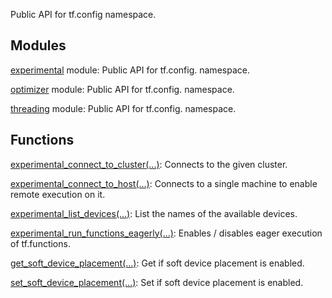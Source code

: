 Public API for tf.config namespace.
## Modules
[experimental](https://tensorflow.google.cn/api_docs/python/tf/compat/v2/config/experimental) module: Public API for tf.config. namespace.

[optimizer](https://tensorflow.google.cn/api_docs/python/tf/compat/v2/config/optimizer) module: Public API for tf.config. namespace.

[threading](https://tensorflow.google.cn/api_docs/python/tf/compat/v2/config/threading) module: Public API for tf.config. namespace.

## Functions
[experimental_connect_to_cluster(...)](https://tensorflow.google.cn/api_docs/python/tf/config/experimental_connect_to_cluster): Connects to the given cluster.

[experimental_connect_to_host(...)](https://tensorflow.google.cn/api_docs/python/tf/config/experimental_connect_to_host): Connects to a single machine to enable remote execution on it.

[experimental_list_devices(...)](https://tensorflow.google.cn/api_docs/python/tf/config/experimental_list_devices): List the names of the available devices.

[experimental_run_functions_eagerly(...)](https://tensorflow.google.cn/api_docs/python/tf/config/experimental_run_functions_eagerly): Enables / disables eager execution of tf.functions.

[get_soft_device_placement(...)](https://tensorflow.google.cn/api_docs/python/tf/config/get_soft_device_placement): Get if soft device placement is enabled.

[set_soft_device_placement(...)](https://tensorflow.google.cn/api_docs/python/tf/config/set_soft_device_placement): Set if soft device placement is enabled.

